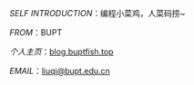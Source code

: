 *SELF INTRODUCTION*：编程小菜鸡，人菜码捞~

*FROM*：BUPT

*个人主页*：[blog.buptfish.top](https://blog.buptfish.top)

*EMAIL*：liuqi@bupt.edu.cn
